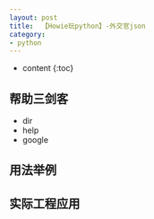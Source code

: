 ```yaml
---
layout: post
title:  【Howie玩python】-外交官json
category: 
- python  
---
```


* content
{:toc}


## 帮助三剑客  

- dir  
- help  
- google


## 用法举例  


## 实际工程应用  